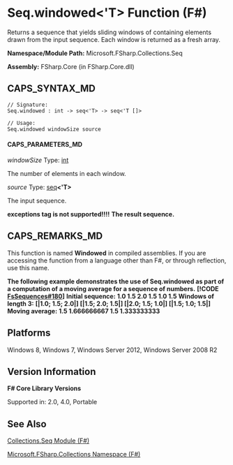 # Seq.windowed<'T> Function (F#)

Returns a sequence that yields sliding windows of containing elements drawn from the input sequence. Each window is returned as a fresh array.

**Namespace/Module Path:** Microsoft.FSharp.Collections.Seq

**Assembly:** FSharp.Core (in FSharp.Core.dll)


## CAPS_SYNTAX_MD

```
// Signature:
Seq.windowed : int -> seq<'T> -> seq<'T []>

// Usage:
Seq.windowed windowSize source
```

#### CAPS_PARAMETERS_MD
*windowSize*
Type: [int](http://msdn.microsoft.com/en-us/library/025d5455-3622-4ea5-9573-3ecbd4ee1375)


The number of elements in each window.


*source*
Type: [seq](http://msdn.microsoft.com/en-us/library/2f0c87c6-8a0d-4d33-92a6-10d1d037ce75)**&lt;'T&gt;**


The input sequence.



**exceptions tag is not supported!!!!**
**The result sequence.**
## CAPS_REMARKS_MD
This function is named **Windowed** in compiled assemblies. If you are accessing the function from a language other than F#, or through reflection, use this name.

**The following example demonstrates the use of Seq.windowed as part of a computation of a moving average for a sequence of numbers.**
**[!CODE [FsSequences#180](../CodeSnippet/VS_Snippets_Fsharp/fssequences/FSharp/fs/program.fs#180)]**
**Initial sequence:**
**1.0 1.5 2.0 1.5 1.0 1.5**
**Windows of length 3:**
**[|1.0; 1.5; 2.0|] [|1.5; 2.0; 1.5|] [|2.0; 1.5; 1.0|] [|1.5; 1.0; 1.5|]**
**Moving average:**
**1.5 1.666666667 1.5 1.333333333**
## Platforms
Windows 8, Windows 7, Windows Server 2012, Windows Server 2008 R2


## Version Information
**F# Core Library Versions**

Supported in: 2.0, 4.0, Portable




## See Also
[Collections.Seq Module &#40;F&#35;&#41;](Collections.Seq+Module+%28F%23%29.md)

[Microsoft.FSharp.Collections Namespace &#40;F&#35;&#41;](Microsoft.FSharp.Collections+Namespace+%28F%23%29.md)

